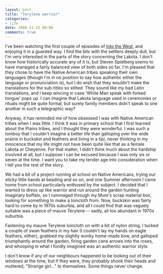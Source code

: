 ```yaml
---
layout: post
title: "Terylene warrior"
categories:
- life
date: 2006-11-15 00:00
comments: true
---
```


<p>I've been watching the first couple of episodes of <a href="http://www.imdb.com/title/tt0409572/">Into the West</a>, and enjoying it in a guarded way. I find the bits with the settlers deeply dull, but I'm very interested in the parts of the story concerning the Lakota. I don't know how historically accurate any of it is, but Steven Spielberg seems to have managed a fairly balanced view of both sides so far. I'm pleased that they chose to have the Native American tribes speaking their own languages (though I'm in no position to say how authentic either the language or pronunciation is), but I do wish that they wouldn't make the translations for the sub-titles so stilted. They sound like my bad Latin translations, and I keep wincing in case 'White Man speak with forked tongue' pops up. I can imagine that Lakota language used in ceremonies or rituals might be quite formal, but surely family members didn't speak to one another in such a telegraphic way?</p>

<p>Anyway, it has reminded me of how obsessed I was with Native American tribes when I was little. I think it was in primary school that I first learned about the Plains tribes, and I thought they were wonderful. I was such a tomboy that I couldn't imagine a better life than galloping over the wide prairie in buckskin and feathers and living in a tipi, never thinking in my innocence that my life might not have been quite like that as a female Lakota or Cheyenne. For that matter, I didn't think much about the hardship involved at all, but I suppose I can be excused because I was only six or seven at the time. I want you to take my tender age into consideration when I tell you the rest of the story.</p>


<p>We had a bit of a project running at school on Native Americans, trying our sticky little hands at beading and so on, and one Summer afternoon I came home from school particularly enthused by the subject. I decided that I wanted to dress up like warrior and run around the garden hunting imaginary buffalo, so I rummaged through my Mum's scrap material box, looking for something to make a loincloth from. Now, buckskin was fairly hard to come by in 1970s suburbia, and all I could find that was vaguely suitable was a piece of mauve Terylene -- sadly, all too abundant in 1970s suburbia.</p>

<p>Fastening my mauve Terylene loincloth on with a bit of nylon string, I tucked a couple of swan feathers in my hair (I couldn't lay my hands on eagle feathers, either), grabbed my slightly wonky home-made bow, and galloped triumphantly around the garden, firing garden cane arrows into the roses, and whooping in what I fondly imagined was an authentic warrior style.</p>

<p>I don't know if any of our neighbours happened to be looking out of their windows at the time, but if they were, they probably shook their heads and muttered, "Strange girl..." to themselves. Some things never change.</p>

